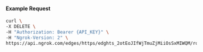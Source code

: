 <!-- Code generated for API Clients. DO NOT EDIT. -->

#### Example Request

```bash
curl \
-X DELETE \
-H "Authorization: Bearer {API_KEY}" \
-H "Ngrok-Version: 2" \
https://api.ngrok.com/edges/https/edghts_2otEoJIfWjTmuZjMiiOsSxMIWQM/routes/edghtsrt_2otEoFWQ1hMl7QPoWGvnQmlIRK7/traffic_policy
```
